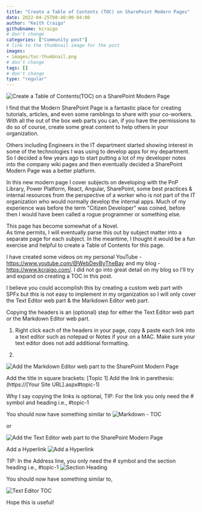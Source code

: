 ```yaml
---
title: "Create a Table of Contents (TOC) on SharePoint Modern Pages"
date: 2022-04-25T08:40:00-04:00
author: "Keith Craigo"
githubname: kcraigo
# don't change
categories: ["Community post"]
# link to the thumbnail image for the post
images:
- images/toc-thumbnail.png
# don't change
tags: []
# don't change
type: "regular"
---
```



![Create a Table of Contents(TOC) on a SharePoint Modern Page](images/toc-thumbnail.png)


I find that the Modern SharePoint Page is a fantastic place for creating tutorials, articles, and even some ramblings to share with your co-workers.
With all the out of the box web parts you can, if you have the permissions to do so of course, create some great content to help others in your organization.


Others including Engineers in the IT department started showing interest in some of the technologies I was using to develop apps for my department. 
So I decided a few years ago to start putting a lot of my developer notes into the company wiki pages and then eventually decided a SharePoint Modern Page was a better platform. 


In this new modern page I cover subjects on developing with the PnP Library, Power Platform, React, Angular, SharePoint, some best practices & internal resources from the perspective of a worker who is not part of the IT organization who would normally develop the internal apps. 
Much of my experience was before the term "Citizen Developer" was coined, before then I would have been called a rogue programmer or something else.


This page has become somewhat of a Novel.  
As time permits, I will eventually parse this out by subject matter into a separate page for each subject. 
In the meantime, I thought it would be a fun exercise and helpful to create a Table of Contents for this page. 


I have created some videos on my personal YouTube - https://www.youtube.com/@WebDevByTheBay and my blog - https://www.kcraigo.com/. 
I did not go into great detail on my blog so I'll try and expand on creating a TOC in this post.

I believe you could accomplish this by creating a custom web part with SPFx but this is not easy to implement in my organization so I will only cover the Text Editor web part & the Markdown Editor web part.

Copying the headers is an (optional) step for either the Text Editor web part or the Markdown Editor web part.

1. Right click each of the headers in your page, copy & paste each link into a text editor such as notepad or Notes if your on a MAC. Make sure your text editor does not add additional formatting.


2. 
![Add the Markdown Editor web part to the SharePoint Modern Page](images/markdown-editor-web-part.png) 

Add the title in square brackets: [Topic 1]
Add the link in parethesis: (https://[Your Site URL].aspx#topic-1)

Why I say copying the links is optional,
TIP: For the link you only need the # symbol and heading i.e., #topic-1

You should now have something similar to 
![Markdown - TOC](images/toc-markdown-links.png) 


or

![Add the Text Editor web part to the SharePoint Modern Page](images/text-editor-web-part.png) 

Add a Hyperlink
![Add a Hyperlink](images/text-editor-hyperlink.png) 

TIP: In the Address line, you only need the # symbol and the section heading i.e., #topic-1
![Section Heading](images/text-editor-hyperlink-heading.png) 

You should now have something similar to,

![Text Editor TOC](images/text-editor-TOC.png) 

Hope this is useful!